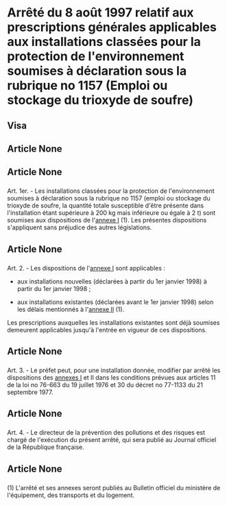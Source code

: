 # Arrêté du 8 août 1997 relatif aux prescriptions générales applicables aux    installations classées pour la protection de l'environnement soumises à    déclaration sous la rubrique no 1157 (Emploi ou stockage du trioxyde de    soufre)

## Visa

## Article None

### 

## Article None

### 

Art. 1er. -  Les installations classées pour la protection de     l'environnement soumises à déclaration sous la rubrique no 1157 (emploi ou     stockage du trioxyde de soufre, la quantité totale susceptible d'être     présente dans l'installation étant supérieure à 200 kg mais inférieure ou     égale à 2 t) sont soumises aux dispositions de l'[annexe I](#annexe-i) (1). Les présentes     dispositions s'appliquent sans préjudice des autres législations.

## Article None

### 

Art. 2. -  Les dispositions de l'[annexe I](#annexe-i) sont applicables :

- aux installations nouvelles (déclarées à partir du 1er janvier 1998) à     partir du 1er janvier 1998 ;

- aux installations existantes (déclarées avant le 1er janvier 1998) selon     les délais mentionnés à l'[annexe II](#annexe-ii) (1).

Les prescriptions auxquelles les installations existantes sont déjà soumises     demeurent applicables jusqu'à l'entrée en vigueur de ces dispositions.

## Article None

### 

Art. 3. -  Le préfet peut, pour une installation donnée, modifier par arrêté     les dispositions des [annexes I](#annexe-i) et II dans les conditions prévues aux articles     11 de la loi no 76-663 du 19 juillet 1976 et 30 du décret no 77-1133 du 21     septembre 1977.

## Article None

### 

Art. 4. -  Le directeur de la prévention des pollutions et des risques est     chargé de l'exécution du présent arrêté, qui sera publié au Journal officiel     de la République française.

## Article None

### 

(1) L'arrêté et ses annexes seront publiés au Bulletin officiel du ministère     de l'équipement, des transports et du logement.